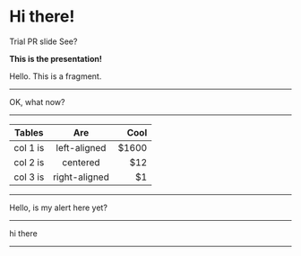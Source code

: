 # Hi there!

Trial PR slide
See?

**This is the presentation!**

<p class="fragment">Hello.  This is a fragment.</p>

---

OK, what now?

<div id="vis"></div>

---

| Tables   |      Are      |  Cool |
|----------|:-------------:|------:|
| col 1 is |  left-aligned | $1600 |
| col 2 is |    centered   |   $12 |
| col 3 is | right-aligned |    $1 |

---

Hello, is my alert here yet?

---

<!-- .slide: data-background-color="#999999" -->

hi there

---

<!-- .slide: data-background-iframe="https://www.youtube.com/embed/adzYW5DZoWs" data-background-interactive -->